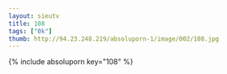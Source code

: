 ```yaml
--- 
layout: sieutv
title: 108
tags: ["0k"]
thumb: http://94.23.248.219/absoluporn-1/image/002/108.jpg
---
```

{% include absoluporn key="108" %} 
